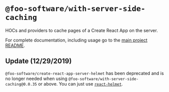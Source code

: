 # `@foo-software/with-server-side-caching`

HOCs and providers to cache pages of a Create React App on the server.

For complete documentation, including usage go to the [main project README](https://github.com/foo-software/create-react-app-server).

## Update (12/29/2019)

`@foo-software/create-react-app-server-helmet` has been deprecated and is no longer needed when using `@foo-software/with-server-side-caching@0.0.35` or above. You can just use [`react-helmet`](https://github.com/nfl/react-helmet).

